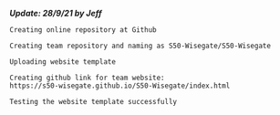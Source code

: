 *****Update: 28/9/21 by Jeff*****

    Creating online repository at Github

    Creating team repository and naming as S50-Wisegate/S50-Wisegate

    Uploading website template

    Creating github link for team website: 
    https://s50-wisegate.github.io/S50-Wisegate/index.html

    Testing the website template successfully
